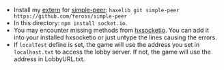 - Install my [extern](https://github.com/melonin/haxe-simple-peer) for [simple-peer](https://github.com/feross/simple-peer): `haxelib git simple-peer https://github.com/feross/simple-peer`
- In this directory: `npm install socket.io`.
- You may encounter missing methods from [hxsocketio](https://github.com/gogoprog/hxsocketio). You can add it into your installed hxsocketio or just untype the lines causing the errors.
- If `localTest` define is set, the game will use the address you set in `localhost.txt` to access the lobby server. If not, the game will use the address in LobbyURL.txt.
